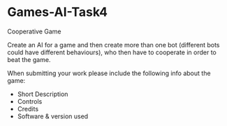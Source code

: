 # Games-AI-Task4
Cooperative Game

Create an AI for a game and then create more than one bot (different bots could have different behaviours), who then have to cooperate in order to beat the game.

When submitting your work please include the following info about the game:
- Short Description
- Controls
- Credits
- Software & version used
